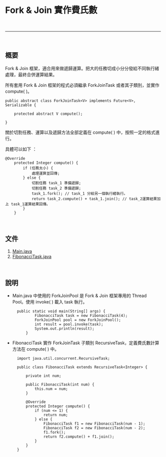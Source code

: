 # Fork & Join 實作費氏數

<br>

---------------------------------------

<br>

## 概要

Fork & Join 框架，適合用來做遞歸運算。把大的任務切成小分分發給不同執行緒處理，最終合併運算結果。

所有套用 Fork & Join 框架的程式必須繼承 ForkJoinTask 或者其子類別，並實作 compute( )。

    public abstract class ForkJoinTask<V> implements Future<V>, Serializable {

        protected abstract V compute();

    }

關於切割任務、運算以及遞歸方法全部定義在 compute( ) 中，按照一定的格式進行。

具體可以如下 ：

    @Override
        protected Integer compute() {
            if (任務太小) {
                處理運算並回傳;
            } else {
                切割任務 task_1 準備遞歸;
                切割任務 task_2 準備遞歸;
                task_1.fork(); // task_1 分給另一個執行緒執行。
                return task_2.compute() + task_1.join(); // task_2運算結果加上 task_1運算結果回傳。
            }
        }

<br>

## 文件

1. [Main.java](./Main.java)
2. [FibonacciTask.java](./FibonacciTask.java)

<br>

## 說明

* Main.java 中使用的 ForkJoinPool 是 Fork & Join 框架專用的 Thread Pool。使用 invoke( ) 載入 task 執行。

        public static void main(String[] args) {
                FibonacciTask task = new FibonacciTask(4);
                ForkJoinPool pool = new ForkJoinPool();
                int result = pool.invoke(task);
                System.out.println(result);
            }

* FibonacciTask 實作 ForkJoinTask 子類別 RecursiveTask，定義費氏數計算方法在 compute( ) 中。

        import java.util.concurrent.RecursiveTask;

        public class FibonacciTask extends RecursiveTask<Integer> {

            private int num;

            public FibonacciTask(int num) {
                this.num = num;
            }

            @Override
            protected Integer compute() {
                if (num <= 1) {
                    return num;
                } else {
                    FibonacciTask f1 = new FibonacciTask(num - 1);
                    FibonacciTask f2 = new FibonacciTask(num - 2);
                    f1.fork();
                    return f2.compute() + f1.join();
                }
            }
        }